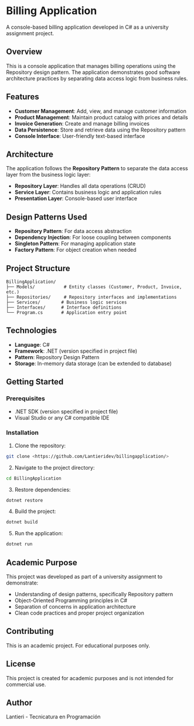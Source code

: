 # Billing Application

A console-based billing application developed in C# as a university assignment project.

## Overview

This is a console application that manages billing operations using the Repository design pattern. The application demonstrates good software architecture practices by separating data access logic from business rules.

## Features

- **Customer Management**: Add, view, and manage customer information
- **Product Management**: Maintain product catalog with prices and details
- **Invoice Generation**: Create and manage billing invoices
- **Data Persistence**: Store and retrieve data using the Repository pattern
- **Console Interface**: User-friendly text-based interface

## Architecture

The application follows the **Repository Pattern** to separate the data access layer from the business logic layer:

- **Repository Layer**: Handles all data operations (CRUD)
- **Service Layer**: Contains business logic and application rules
- **Presentation Layer**: Console-based user interface

## Design Patterns Used

- **Repository Pattern**: For data access abstraction
- **Dependency Injection**: For loose coupling between components
- **Singleton Pattern**: For managing application state
- **Factory Pattern**: For object creation when needed

## Project Structure

```
BillingApplication/
├── Models/           # Entity classes (Customer, Product, Invoice, etc.)
├── Repositories/     # Repository interfaces and implementations
├── Services/        # Business logic services
├── Interfaces/      # Interface definitions
└── Program.cs       # Application entry point
```

## Technologies

- **Language**: C#
- **Framework**: .NET (version specified in project file)
- **Pattern**: Repository Design Pattern
- **Storage**: In-memory data storage (can be extended to database)

## Getting Started

### Prerequisites

- .NET SDK (version specified in project file)
- Visual Studio or any C# compatible IDE

### Installation

1. Clone the repository:
```bash
git clone <https://github.com/Lantieridev/billingapplication/>
```

2. Navigate to the project directory:
```bash
cd BillingApplication
```

3. Restore dependencies:
```bash
dotnet restore
```

4. Build the project:
```bash
dotnet build
```

5. Run the application:
```bash
dotnet run
```

## Academic Purpose

This project was developed as part of a university assignment to demonstrate:
- Understanding of design patterns, specifically Repository pattern
- Object-Oriented Programming principles in C#
- Separation of concerns in application architecture
- Clean code practices and proper project organization

## Contributing

This is an academic project. For educational purposes only.

## License

This project is created for academic purposes and is not intended for commercial use.

## Author

Lantieri - Tecnicatura en Programación
